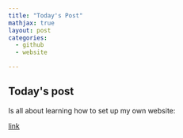 ```yaml
---
title: "Today's Post"
mathjax: true
layout: post 
categories:
  - github
  - website

---
```


## Today's post

Is all about learning how to set up my own website: 

[link](http://google.com)
